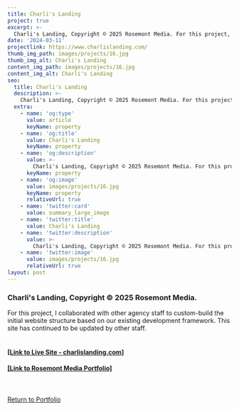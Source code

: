 ```yaml
---
title: Charli's Landing
project: true
excerpt: >-
  Charli's Landing, Copyright © 2025 Rosemont Media. For this project, I collaborated with other agency staff to custom-build the initial website structure based on our existing development framework. This site has continued to be updated by other staff.
date: '2024-03-11'
projectlink: https://www.charlislanding.com/
thumb_img_path: images/projects/16.jpg
thumb_img_alt: Charli's Landing
content_img_path: images/projects/16.jpg
content_img_alt: Charli's Landing
seo:
  title: Charli's Landing
  description: >-
    Charli's Landing, Copyright © 2025 Rosemont Media. For this project, I collaborated with other agency staff to custom-build the initial website structure based on our existing development framework. This site has continued to be updated by other staff.
  extra:
    - name: 'og:type'
      value: article
      keyName: property
    - name: 'og:title'
      value: Charli's Landing
      keyName: property
    - name: 'og:description'
      value: >-
        Charli's Landing, Copyright © 2025 Rosemont Media. For this project, I collaborated with other agency staff to custom-build the initial website structure based on our existing development framework. This site has continued to be updated by other staff.
      keyName: property
    - name: 'og:image'
      value: images/projects/16.jpg
      keyName: property
      relativeUrl: true
    - name: 'twitter:card'
      value: summary_large_image
    - name: 'twitter:title'
      value: Charli's Landing
    - name: 'twitter:description'
      value: >-
        Charli's Landing, Copyright © 2025 Rosemont Media. For this project, I collaborated with other agency staff to custom-build the initial website structure based on our existing development framework. This site has continued to be updated by other staff.
    - name: 'twitter:image'
      value: images/projects/16.jpg
      relativeUrl: true
layout: post
---
```


### Charli's Landing, Copyright © 2025 Rosemont Media.
For this project, I collaborated with other agency staff to custom-build the initial website structure based on our existing development framework. This site has continued to be updated by other staff.
<br />
<br />
<h4><a href="https://www.charlislanding.com/" target="_blank">[Link to Live Site - charlislanding.com]</a></h4>
<h4><a href="https://www.rosemontmedia.com/website/clients/charlis-landing/" target="_blank">[Link to Rosemont Media Portfolio]</a></h4>

<!-- Lorem ipsum dolor sit amet, consectetur adipiscing elit, sed do eiusmod tempor incididunt ut labore et dolore magna aliqua. Arcu ac tortor dignissim convallis. Enim lobortis scelerisque fermentum dui faucibus. Arcu bibendum at varius vel. In arcu cursus euismod quis viverra nibh cras pulvinar mattis.

<p class="codepen" data-height="300" data-default-tab="html,result" data-slug-hash="ZEXyOEj" data-user="strandian" style="height: 300px; box-sizing: border-box; display: flex; align-items: center; justify-content: center; border: 2px solid; margin: 1em 0; padding: 1em;">
  <span>See the Pen <a href="https://codepen.io/strandian/pen/ZEXyOEj">
  Calculator with JavaScript</a> by Ian Strand (<a href="https://codepen.io/strandian">@strandian</a>)
  on <a href="https://codepen.io">CodePen</a>.</span>
</p> -->

<br />
<br />
<a class="button" href="/portfolio/">
  Return to Portfolio
</a>

<script async src="https://cpwebassets.codepen.io/assets/embed/ei.js"></script>